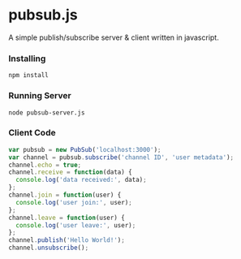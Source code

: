 # pubsub.js
A simple publish/subscribe server &amp; client written in javascript.

### Installing

```
npm install
```

### Running Server

```
node pubsub-server.js
```

### Client Code

```js
var pubsub = new PubSub('localhost:3000');
var channel = pubsub.subscribe('channel ID', 'user metadata');
channel.echo = true;
channel.receive = function(data) {
  console.log('data received:', data);
};
channel.join = function(user) {
  console.log('user join:', user);
};
channel.leave = function(user) {
  console.log('user leave:', user);
};
channel.publish('Hello World!');
channel.unsubscribe();
```
